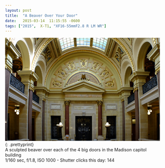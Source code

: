 ```yaml
---
layout: post
title:  "A Beaver Over Your Door"
date:   2015-03-14  11:15:55 -0600
tags: ["2015",  X-T1, "XF16-55mmF2.8 R LM WR"]
---
```

![:title](/images/2015/2015_0314_DSCF3231.jpg)
{: .prettyprint}  
A sculpted beaver over each of the 4 big doors in the Madison capitol building  
1/160 sec, f/1.8, ISO 1000 - Shutter clicks this day: 144